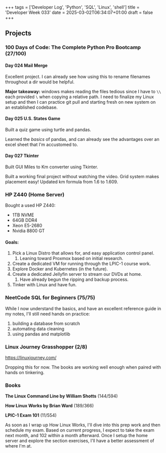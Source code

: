 +++
tags = ['Developer Log', 'Python', 'SQL', 'Linux', 'shell']
title = 'Developer Week 033'
date = 2025-03-02T06:34:07+01:00
draft = false
+++

## Projects

### 100 Days of Code: The Complete Python Pro Bootcamp (27/100)

#### Day 024 Mail Merge

Excellent project. I can already see how using this to rename filenames throughout a dir would be helpful.

**Major takeaway:** windows makes reading the files tedious since I have to `\\` each provided `\` when copying a relative path. I need to finalize my Linux setup and then I can practice git pull and starting fresh on new system on an established codebase.

#### Day 025 U.S. States Game

Built a quiz game using turtle and pandas.

Learned the _basics_ of pandas, and can already see the advantages over an excel sheet that I'm accustomed to.

#### Day 027 Tkinter

Built GUI Miles to Km converter using Tkinter.

Built a working final project without watching the video. Grid system makes placement easy! Updated km formula from 1.6 to 1.609.

### HP Z440 (Home Server)

Bought a used HP Z440:

- 1TB NVME
- 64GB DDR4
- Xeon E5-2680
- Nvidia 8800 GT

#### Goals:

1. Pick a Linux Distro that allows for, and easy application control panel.
   1. Leaning toward Proxmox based on initial research.
2. Create a dedicated VM for running through the LPIC-1 course work.
3. Explore Docker and Kubernetes (in the future).
4. Create a dedicated Jellyfin server to stream our DVDs at home.
   1. Have already begun the ripping and backup process.
5. Tinker with Linux and have fun.

### NeetCode SQL for Beginners (75/75)

While I now understand the basics, and have an excellent reference guide in my notes, I'll still need hands on practice:

1. building a database from scratch
2. automating data cleaning
3. using pandas and matplotlib

### Linux Journey Grasshopper (2/8)

https://linuxjourney.com/

Dropping this for now. The books are working well enough when paired with hands on tinkering.

### Books

**The Linux Command Line by William Shotts** (144/594)

**How Linux Works by Brian Ward** (189/366)

**LPIC-1 Exam 101** (11/554)

As soon as I wrap up How Linux Works, I'll dive into this prep work and then schedule my exam. Based on current progress, I expect to take the exam next month, and 102 within a month afterward. Once I setup the home server and explore the section exercises, I'll have a better assessment of where I'm at.
